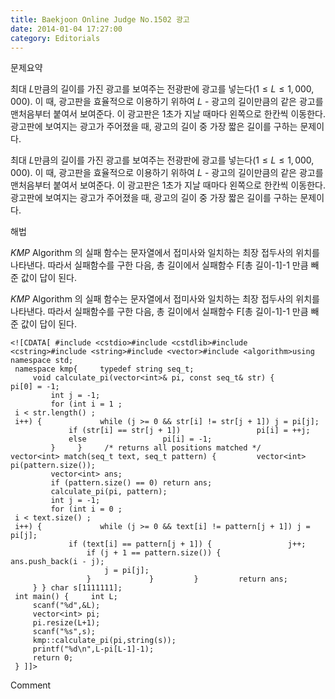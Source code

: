 ```yaml
---
title: Baekjoon Online Judge No.1502 광고
date: 2014-01-04 17:27:00
category: Editorials
---
```


문제요약

최대 $L$만큼의 길이를 가진 광고를 보여주는 전광판에 광고를 넣는다$(1\leq{}L\leq{}1,000,000)$. 이 때, 광고판을 효율적으로 이용하기 위하여 $L$ - 광고의 길이만큼의 같은 광고를 맨처음부터 붙여서 보여준다. 이 광고판은 1초가 지날 때마다 왼쪽으로 한칸씩 이동한다. 광고판에 보여지는 광고가 주어졌을 때, 광고의 길이 중 가장 짧은 길이를 구하는 문제이다. 

최대 $L$만큼의 길이를 가진 광고를 보여주는 전광판에 광고를 넣는다$(1\leq{}L\leq{}1,000,000)$. 이 때, 광고판을 효율적으로 이용하기 위하여 $L$ - 광고의 길이만큼의 같은 광고를 맨처음부터 붙여서 보여준다. 이 광고판은 1초가 지날 때마다 왼쪽으로 한칸씩 이동한다. 광고판에 보여지는 광고가 주어졌을 때, 광고의 길이 중 가장 짧은 길이를 구하는 문제이다. 





해법

$KMP$ Algorithm 의 실패 함수는 문자열에서 접미사와 일치하는 최장 접두사의 위치를 나타낸다. 따라서 실패함수를 구한 다음, 총 길이에서 실패함수 F[총 길이-1]-1 만큼 빼준 값이 답이 된다.

$KMP$ Algorithm 의 실패 함수는 문자열에서 접미사와 일치하는 최장 접두사의 위치를 나타낸다. 따라서 실패함수를 구한 다음, 총 길이에서 실패함수 F[총 길이-1]-1 만큼 빼준 값이 답이 된다.


```
<![CDATA[ #include <cstdio>#include <cstdlib>#include <cstring>#include <string>#include <vector>#include <algorithm>using namespace std;
 namespace kmp{     typedef string seq_t;
     void calculate_pi(vector<int>& pi, const seq_t& str) {         pi[0] = -1;
         int j = -1;
         for (int i = 1 ;
 i < str.length() ;
 i++) {             while (j >= 0 && str[i] != str[j + 1]) j = pi[j];
             if (str[i] == str[j + 1])                 pi[i] = ++j;
             else                 pi[i] = -1;
         }     }     /* returns all positions matched */     vector<int> match(seq_t text, seq_t pattern) {         vector<int> pi(pattern.size());
         vector<int> ans;
         if (pattern.size() == 0) return ans;
         calculate_pi(pi, pattern);
         int j = -1;
         for (int i = 0 ;
 i < text.size() ;
 i++) {             while (j >= 0 && text[i] != pattern[j + 1]) j = pi[j];
             if (text[i] == pattern[j + 1]) {                 j++;
                 if (j + 1 == pattern.size()) {                     ans.push_back(i - j);
                     j = pi[j];
                 }             }         }         return ans;
     } } char s[1111111];
 int main() {     int L;
     scanf("%d",&L);
     vector<int> pi;
     pi.resize(L+1);
     scanf("%s",s);
     kmp::calculate_pi(pi,string(s));
     printf("%d\n",L-pi[L-1]-1);
     return 0;
 } ]]>
```
Comment

